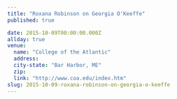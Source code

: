 ```yaml
---
title: "Roxana Robinson on Georgia O'Keeffe"
published: true

date: 2015-10-09T00:00:00.000Z
allday: true
venue: 
  name: "College of the Atlantic"
  address:
  city-state: "Bar Harbor, ME"
  zip:
  link: "http://www.coa.edu/index.htm"
slug: 2015-10-09-roxana-robinson-on-georgia-o-keeffe
---
```


